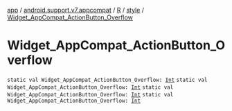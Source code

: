 [app](../../../index.md) / [android.support.v7.appcompat](../../index.md) / [R](../index.md) / [style](index.md) / [Widget_AppCompat_ActionButton_Overflow](.)

# Widget_AppCompat_ActionButton_Overflow

`static val Widget_AppCompat_ActionButton_Overflow: `[`Int`](https://kotlinlang.org/api/latest/jvm/stdlib/kotlin/-int/index.html)
`static val Widget_AppCompat_ActionButton_Overflow: `[`Int`](https://kotlinlang.org/api/latest/jvm/stdlib/kotlin/-int/index.html)
`static val Widget_AppCompat_ActionButton_Overflow: `[`Int`](https://kotlinlang.org/api/latest/jvm/stdlib/kotlin/-int/index.html)
`static val Widget_AppCompat_ActionButton_Overflow: `[`Int`](https://kotlinlang.org/api/latest/jvm/stdlib/kotlin/-int/index.html)